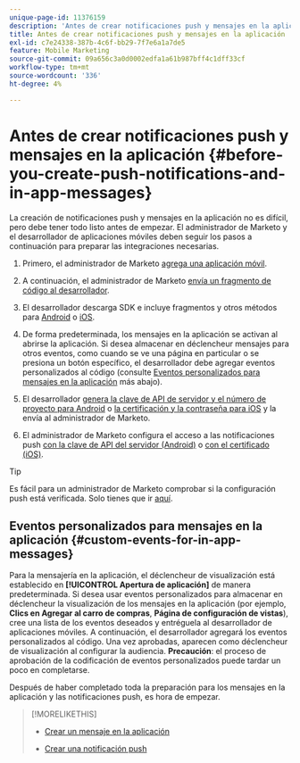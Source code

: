 ```yaml
---
unique-page-id: 11376159
description: 'Antes de crear notificaciones push y mensajes en la aplicación: documentos de Marketo, documentación del producto'
title: Antes de crear notificaciones push y mensajes en la aplicación
exl-id: c7e24338-387b-4c6f-bb29-7f7e6a1a7de5
feature: Mobile Marketing
source-git-commit: 09a656c3a0d0002edfa1a61b987bff4c1dff33cf
workflow-type: tm+mt
source-wordcount: '336'
ht-degree: 4%

---
```


# Antes de crear notificaciones push y mensajes en la aplicación {#before-you-create-push-notifications-and-in-app-messages}

La creación de notificaciones push y mensajes en la aplicación no es difícil, pero debe tener todo listo antes de empezar. El administrador de Marketo y el desarrollador de aplicaciones móviles deben seguir los pasos a continuación para preparar las integraciones necesarias.

1. Primero, el administrador de Marketo [agrega una aplicación móvil](/help/marketo/product-docs/mobile-marketing/admin/add-a-mobile-app.md).

1. A continuación, el administrador de Marketo [envía un fragmento de código al desarrollador](/help/marketo/product-docs/mobile-marketing/admin/send-sdk-code-to-a-developer.md).

1. El desarrollador descarga SDK e incluye fragmentos y otros métodos para [Android](https://experienceleague.adobe.com/en/docs/marketo-developer/marketo/mobile/installation#how-to-install-marketo-sdk-on-android) o [iOS](https://experienceleague.adobe.com/en/docs/marketo-developer/marketo/mobile/installation#how-to-install-marketo-sdk-on-ios).

1. De forma predeterminada, los mensajes en la aplicación se activan al abrirse la aplicación. Si desea almacenar en déclencheur mensajes para otros eventos, como cuando se ve una página en particular o se presiona un botón específico, el desarrollador debe agregar eventos personalizados al código (consulte [Eventos personalizados para mensajes en la aplicación](#CustomEvents) más abajo).

1. El desarrollador [genera la clave de API de servidor y el número de proyecto para Android](https://experienceleague.adobe.com/en/docs/marketo-developer/marketo/mobile/installation#how-to-install-marketo-sdk-on-android) o [la certificación y la contraseña para iOS](https://experienceleague.adobe.com/en/docs/marketo-developer/marketo/mobile/installation#install-marketo-sdk-on-ios) y la envía al administrador de Marketo.

1. El administrador de Marketo configura el acceso a las notificaciones push [con la clave de API del servidor (Android)](/help/marketo/product-docs/mobile-marketing/admin/configure-mobile-app-android-push-access.md) o [con el certificado (iOS)](/help/marketo/product-docs/mobile-marketing/admin/configure-mobile-app-ios-push-access.md).

>[!TIP]
>
>Es fácil para un administrador de Marketo comprobar si la configuración push está verificada. Solo tienes que ir [aquí](/help/marketo/product-docs/mobile-marketing/admin/verify-push-configuration.md).

## Eventos personalizados para mensajes en la aplicación {#custom-events-for-in-app-messages}

Para la mensajería en la aplicación, el déclencheur de visualización está establecido en **[!UICONTROL Apertura de aplicación]** de manera predeterminada. Si desea usar eventos personalizados para almacenar en déclencheur la visualización de los mensajes en la aplicación (por ejemplo, **Clics en Agregar al carro de compras**, **Página de configuración de vistas**), cree una lista de los eventos deseados y entréguela al desarrollador de aplicaciones móviles. A continuación, el desarrollador agregará los eventos personalizados al código. Una vez aprobadas, aparecen como déclencheur de visualización al configurar la audiencia. **Precaución**: el proceso de aprobación de la codificación de eventos personalizados puede tardar un poco en completarse.

Después de haber completado toda la preparación para los mensajes en la aplicación y las notificaciones push, es hora de empezar.

>[!MORELIKETHIS]
>
>* [Crear un mensaje en la aplicación](/help/marketo/product-docs/mobile-marketing/in-app-messages/creating-in-app-messages/create-an-in-app-message.md)
>
>* [Crear una notificación push](/help/marketo/product-docs/mobile-marketing/push-notifications/create-a-push-notification.md)
